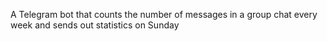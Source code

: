 A Telegram bot that counts the number of messages in a group chat every week and sends out statistics on Sunday
